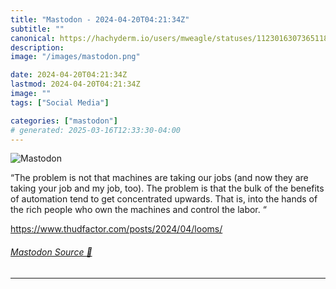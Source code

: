 ```yaml
---
title: "Mastodon - 2024-04-20T04:21:34Z"
subtitle: ""
canonical: https://hachyderm.io/users/mweagle/statuses/112301630736511894
description:
image: "/images/mastodon.png"

date: 2024-04-20T04:21:34Z
lastmod: 2024-04-20T04:21:34Z
image: ""
tags: ["Social Media"]

categories: ["mastodon"]
# generated: 2025-03-16T12:33:30-04:00
---
```

![Mastodon](/images/mastodon.png)

<p>“The problem is not that machines are taking our jobs (and now they are taking your job and my job, too). The problem is that the bulk of the benefits of automation tend to get concentrated upwards. That is, into the hands of the rich people who own the machines and control the labor. “</p><p><a href="https://www.thudfactor.com/posts/2024/04/looms/" target="_blank" rel="nofollow noopener noreferrer" translate="no"><span class="invisible">https://www.</span><span class="ellipsis">thudfactor.com/posts/2024/04/l</span><span class="invisible">ooms/</span></a></p>


###### [Mastodon Source 🐘](https://hachyderm.io/@mweagle/112301630736511894)

___
